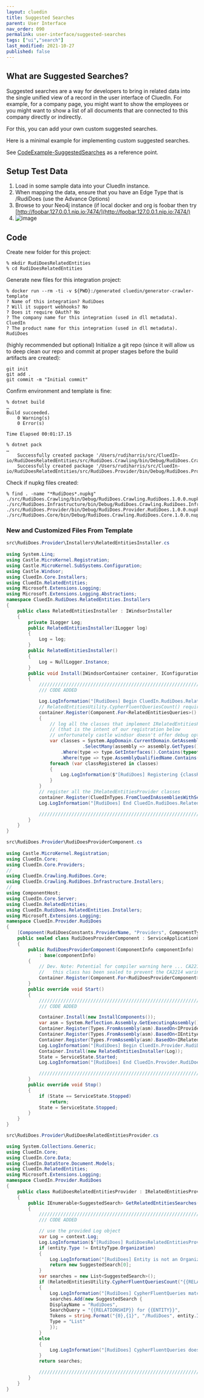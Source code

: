 ```yaml
---
layout: cluedin
title: Suggested Searches
parent: User Interface
nav_order: 090
permalink: user-interface/suggested-searches
tags: ["ui","search"]
last_modified: 2021-10-27
published: false
---
```


## What are Suggested Searches?
Suggested searches are a way for developers to bring in related data into the single unified view of a record in the user interface of CluedIn. For example, for a company page, you might want to show the employees or you might want to show a list of all documents that are connected to this company directly or indirectly. 

For this, you can add your own custom suggested searches.

Here is a minimal example for implementing custom suggested searches.

See [CodeExample-SuggestedSearches](https://github.com/CluedIn-io/CodeExample-SuggestedSearches) as a reference point.

## Setup Test Data

1. Load in some sample data into your CluedIn instance.
2. When mapping the data, ensure that you have an Edge Type that is /RudiDoes (use the Advance Options)
3. Browse to your Neo4j instance (if local docker and org is foobar then try [http://foobar.127.0.0.1.nip.io:7474/](http://foobar.127.0.0.1.nip.io:7474/)
4. ![image](../assets/images/user-interface/neo4j-example-rudidoes.png)

## Code

Create new folder for this project:
```
% mkdir RudiDoesRelatedEntities
% cd RudiDoesRelatedEntities
```
Generate new files for this integration project:
```
% docker run --rm -ti -v ${PWD}:/generated cluedin/generator-crawler-template
? Name of this integration? RudiDoes
? Will it support webhooks? No
? Does it require OAuth? No
? The company name for this integration (used in dll metadata). CluedIn
? The product name for this integration (used in dll metadata). RudiDoes
```

(highly recommended but optional) Initialize a git repo (since it will allow us to deep clean our repo and commit at proper stages before the build artifacts are created):
```
git init
git add .
git commit -m "Initial commit"
```

Confirm environment and template is fine:
```
% dotnet build
…
Build succeeded.
    0 Warning(s)
    0 Error(s)

Time Elapsed 00:01:17.15

% dotnet pack
…
    Successfully created package '/Users/rudiharris/src/CluedIn-io/RudiDoesRelatedEntities/src/RudiDoes.Crawling/bin/Debug/RudiDoes.Crawling.RudiDoes.1.0.0.nupkg'.
    Successfully created package '/Users/rudiharris/src/CluedIn-io/RudiDoesRelatedEntities/src/RudiDoes.Provider/bin/Debug/RudiDoes.Provider.RudiDoes.1.0.0.nupkg'.
```

Check if nupkg files created:
```
% find . -name "*RudiDoes*.nupkg"
./src/RudiDoes.Crawling/bin/Debug/RudiDoes.Crawling.RudiDoes.1.0.0.nupkg
./src/RudiDoes.Infrastructure/bin/Debug/RudiDoes.Crawling.RudiDoes.Infrastructure.1.0.0.nupkg
./src/RudiDoes.Provider/bin/Debug/RudiDoes.Provider.RudiDoes.1.0.0.nupkg
./src/RudiDoes.Core/bin/Debug/RudiDoes.Crawling.RudiDoes.Core.1.0.0.nupkg
```

### New and Customized Files From Template

```csharp
src\RudiDoes.Provider\Installers\RelatedEntitiesInstaller.cs
	
using System.Linq;
using Castle.MicroKernel.Registration;
using Castle.MicroKernel.SubSystems.Configuration;
using Castle.Windsor;
using CluedIn.Core.Installers;
using CluedIn.RelatedEntities;
using Microsoft.Extensions.Logging;
using Microsoft.Extensions.Logging.Abstractions;
namespace CluedIn.RudiDoes.RelatedEntities.Installers
{
    public class RelatedEntitiesInstaller : IWindsorInstaller
    {
        private ILogger Log;
        public RelatedEntitiesInstaller(ILogger log)
        {
            Log = log;
        }
        public RelatedEntitiesInstaller()
        {
            Log = NullLogger.Instance;
        }
        public void Install(IWindsorContainer container, IConfigurationStore store)
        {
            //////////////////////////////////////////////////////////////////////////////////////////////////////////
            /// CODE ADDED

            Log.LogInformation("[RudiDoes] Begin CluedIn.RudiDoes.RelatedEntities.Installers.Install()");
            // RelatedEntitiesUtility.CypherFluentQueriesCount() requires RelatedEntitiesQueries to be registered
            container.Register(Component.For<RelatedEntitiesQueries>().Instance(new RelatedEntitiesQueries()));
            {
                // log all the classes that implement IRelatedEntitiesProvider
                // (that is the intent of our registration below
                // unfortunately castle windsor doesn't offer debug options around a IRegistration object)
                var classes = System.AppDomain.CurrentDomain.GetAssemblies()
                            .SelectMany(assembly => assembly.GetTypes())
                    .Where(type => type.GetInterfaces().Contains(typeof(IRelatedEntitiesProvider)))
                    .Where(type => type.AssemblyQualifiedName.Contains("RudiDoes"));
                foreach (var classRegistered in classes)
                {
                    Log.LogInformation($"[RudiDoes] Registering {classRegistered}");
                }
            }
            // register all the IRelatedEntitiesProvider classes
            container.Register(CluedInTypes.FromCluedInAssembliesWithServiceFromInterface<IRelatedEntitiesProvider>());
            Log.LogInformation("[RudiDoes] End CluedIn.RudiDoes.RelatedEntities.Installers.Install()");

            //////////////////////////////////////////////////////////////////////////////////////////////////////////
        }
    }
}
```

```csharp
src\RudiDoes.Provider\RudiDoesProviderComponent.cs
	
using Castle.MicroKernel.Registration;
using CluedIn.Core;
using CluedIn.Core.Providers;
// 
using CluedIn.Crawling.RudiDoes.Core;
using CluedIn.Crawling.RudiDoes.Infrastructure.Installers;
// 
using ComponentHost;
using CluedIn.Core.Server;
using CluedIn.RelatedEntities;
using CluedIn.RudiDoes.RelatedEntities.Installers;
using Microsoft.Extensions.Logging;
namespace CluedIn.Provider.RudiDoes
{
    [Component(RudiDoesConstants.ProviderName, "Providers", ComponentType.Service, ServerComponents.ProviderWebApi, Components.Server, Components.DataStores, Isolation = ComponentIsolation.NotIsolated)]
    public sealed class RudiDoesProviderComponent : ServiceApplicationComponent<IBusServer>
    {
        public RudiDoesProviderComponent(ComponentInfo componentInfo)
            : base(componentInfo)
        {
            // Dev. Note: Potential for compiler warning here ... CA2214: Do not call overridable methods in constructors
            //   this class has been sealed to prevent the CA2214 waring being raised by the compiler
            Container.Register(Component.For<RudiDoesProviderComponent>().Instance(this));
        }
        public override void Start()
        {
            //////////////////////////////////////////////////////////////////////////////////////////////////////////
            /// CODE ADDED

            Container.Install(new InstallComponents());
            var asm = System.Reflection.Assembly.GetExecutingAssembly();
            Container.Register(Types.FromAssembly(asm).BasedOn<IProvider>().WithServiceFromInterface().If(t => !t.IsAbstract).LifestyleSingleton());
            Container.Register(Types.FromAssembly(asm).BasedOn<IEntityActionBuilder>().WithServiceFromInterface().If(t => !t.IsAbstract).LifestyleSingleton());
            Container.Register(Types.FromAssembly(asm).BasedOn<IRelatedEntitiesProvider>().WithServiceFromInterface().If(t => !t.IsAbstract).LifestyleSingleton());
            Log.LogInformation("[RudiDoes] Begin CluedIn.Provider.RudiDoes.Start()");
            Container.Install(new RelatedEntitiesInstaller(Log));
            State = ServiceState.Started;
            Log.LogInformation("[RudiDoes] End CluedIn.Provider.RudiDoes.Start()");

            //////////////////////////////////////////////////////////////////////////////////////////////////////////
        }
        public override void Stop()
        {
            if (State == ServiceState.Stopped)
                return;
            State = ServiceState.Stopped;
        }
    }
}
```
	
```csharp
src\RudiDoes.Provider\RudiDoesRelatedEntitiesProvider.cs

using System.Collections.Generic;
using CluedIn.Core;
using CluedIn.Core.Data;
using CluedIn.DataStore.Document.Models;
using CluedIn.RelatedEntities;
using Microsoft.Extensions.Logging;
namespace CluedIn.Provider.RudiDoes
{
    public class RudiDoesRelatedEntitiesProvider : IRelatedEntitiesProvider
    {
        public IEnumerable<SuggestedSearch> GetRelatedEntitiesSearches(ExecutionContext context, Entity entity)
        {
            //////////////////////////////////////////////////////////////////////////////////////////////////////////
            /// CODE ADDED

            // use the provided Log object
            var Log = context.Log;
            Log.LogInformation($"[RudiDoes] RudiDoesRelatedEntitiesProvider.GetRelatedEntitiesSearches({context}, {entity})");
            if (entity.Type != EntityType.Organization)
            {
                Log.LogInformation("[RudiDoes] Entity is not an Organization - nothing to suggest");
                return new SuggestedSearch[0];
            }
            var searches = new List<SuggestedSearch>();
            if (RelatedEntitiesUtility.CypherFluentQueriesCount("{{RELATIONSHIP}} for {{ENTITY}}", string.Format("{0},{1}", "/RudiDoes", entity.Id.ToString()), context) > 0)
            {
                Log.LogInformation("[RudiDoes] CypherFluentQueries matches - adding suggested search");
                searches.Add(new SuggestedSearch {
                DisplayName = "RudiDoes",
                SearchQuery = "{{RELATIONSHIP}} for {{ENTITY}}",
                Tokens = string.Format("{0},{1}", "/RudiDoes", entity.Id.ToString()),
                Type = "List"
                });
            }
            else
            {
                Log.LogInformation("[RudiDoes] CypherFluentQueries does not match - nothing to suggest");
            }
            return searches;

            //////////////////////////////////////////////////////////////////////////////////////////////////////////
        }
    }
}
```
